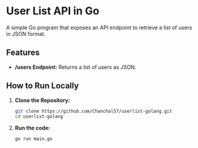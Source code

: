 # User List API in Go

A simple Go program that exposes an API endpoint to retrieve a list of users in JSON format.

## Features

- **/users Endpoint:** Returns a list of users as JSON.

## How to Run Locally

1. **Clone the Repository:**
   ```bash
   git clone https://github.com/ChanchalS7/userlist-golang.git
   cd userlist-golang

2. **Run the code:**
   ```bash
   go run main.go
